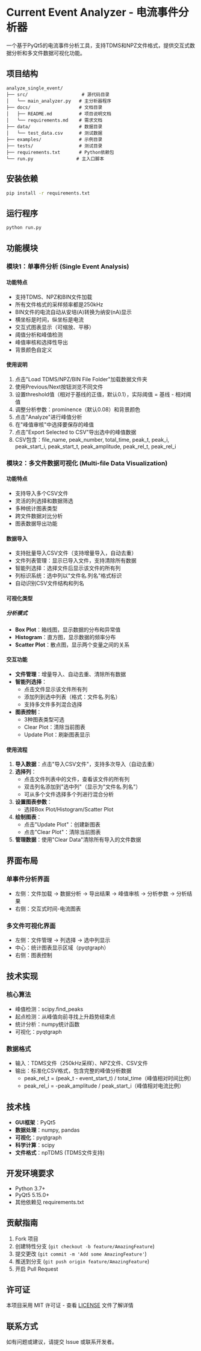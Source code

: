 # Current Event Analyzer - 电流事件分析器

一个基于PyQt5的电流事件分析工具，支持TDMS和NPZ文件格式，提供交互式数据分析和多文件数据可视化功能。

## 项目结构

```
analyze_single_event/
├── src/                    # 源代码目录
│   └── main_analyzer.py   # 主分析器程序
├── docs/                  # 文档目录
│   ├── README.md          # 项目说明文档
│   └── requirements.md    # 需求文档
├── data/                  # 数据目录
│   └── test_data.csv      # 测试数据
├── examples/              # 示例目录
├── tests/                 # 测试目录
├── requirements.txt       # Python依赖包
└── run.py                # 主入口脚本
```

## 安装依赖

```bash
pip install -r requirements.txt
```

## 运行程序

```bash
python run.py
```

## 功能模块

### 模块1：单事件分析 (Single Event Analysis)

#### 功能特点
- 支持TDMS、NPZ和BIN文件加载
- 所有文件格式的采样频率都是250kHz
- BIN文件的电流自动从安培(A)转换为纳安(nA)显示
- 横坐标是时间，纵坐标是电流
- 交互式图表显示（可缩放、平移）
- 阈值分析和峰值检测
- 峰值审核和选择性导出
- 背景颜色自定义

#### 使用说明
1. 点击"Load TDMS/NPZ/BIN File Folder"加载数据文件夹
2. 使用Previous/Next按钮浏览不同文件
3. 设置threshold值（相对于基线的正值，默认0.1），实际阈值 = 基线 - 相对阈值
4. 调整分析参数：prominence（默认0.08）和背景颜色
5. 点击"Analyze"进行峰值分析
6. 在"峰值审核"中选择要保存的峰值
7. 点击"Export Selected to CSV"导出选中的峰值数据
8. CSV包含：file_name, peak_number, total_time, peak_t, peak_i, peak_start_i, peak_start_t, peak_amplitude, peak_rel_t, peak_rel_i

### 模块2：多文件数据可视化 (Multi-file Data Visualization)

#### 功能特点
- 支持导入多个CSV文件
- 灵活的列选择和数据筛选
- 多种统计图表类型
- 跨文件数据对比分析
- 图表数据导出功能

#### 数据导入
- 支持批量导入CSV文件（支持增量导入，自动去重）
- 文件列表管理：显示已导入文件，支持清除所有数据
- 智能列选择：选择文件后显示该文件的所有列
- 列标识系统：选中列以"文件名.列名"格式标识
- 自动识别CSV文件结构和列名

#### 可视化类型

##### 分析模式
- **Box Plot**：箱线图，显示数据的分布和异常值
- **Histogram**：直方图，显示数据的频率分布
- **Scatter Plot**：散点图，显示两个变量之间的关系

#### 交互功能
- **文件管理**：增量导入、自动去重、清除所有数据
- **智能列选择**：
  - 点击文件显示该文件所有列
  - 添加列到选中列表（格式：文件名.列名）
  - 支持多文件多列混合选择
- **图表控制**：
  - 3种图表类型可选
  - Clear Plot：清除当前图表
  - Update Plot：刷新图表显示

#### 使用流程
1. **导入数据**：点击"导入CSV文件"，支持多次导入（自动去重）
2. **选择列**：
   - 点击文件列表中的文件，查看该文件的所有列
   - 双击列名添加到"选中列"（显示为"文件名.列名"）
   - 可从多个文件选择多个列进行混合分析
3. **设置图表参数**：
   - 选择Box Plot/Histogram/Scatter Plot
4. **绘制图表**：
   - 点击"Update Plot"：创建新图表
   - 点击"Clear Plot"：清除当前图表
5. **管理数据**：使用"Clear Data"清除所有导入的文件数据

## 界面布局

### 单事件分析界面
- 左侧：文件加载 → 数据分析 → 导出结果 → 峰值审核 → 分析参数 → 分析结果
- 右侧：交互式时间-电流图表

### 多文件可视化界面
- 左侧：文件管理 → 列选择 → 选中列显示
- 中心：统计图表显示区域（pyqtgraph）
- 右侧：图表控制

## 技术实现

### 核心算法
- 峰值检测：scipy.find_peaks
- 起点检测：从峰值向前寻找上升趋势结束点
- 统计分析：numpy统计函数
- 可视化：pyqtgraph

### 数据格式
- 输入：TDMS文件（250kHz采样）、NPZ文件、CSV文件
- 输出：标准化CSV格式，包含完整的峰值分析数据
  - peak_rel_t = (peak_t - event_start_t) / total_time（峰值相对时间比例）
  - peak_rel_i = -peak_amplitude / peak_start_i（峰值相对电流比例）

## 技术栈

- **GUI框架**：PyQt5
- **数据处理**：numpy, pandas
- **可视化**：pyqtgraph
- **科学计算**：scipy
- **文件格式**：npTDMS (TDMS文件支持)

## 开发环境要求

- Python 3.7+
- PyQt5 5.15.0+
- 其他依赖见 requirements.txt

## 贡献指南

1. Fork 项目
2. 创建特性分支 (`git checkout -b feature/AmazingFeature`)
3. 提交更改 (`git commit -m 'Add some AmazingFeature'`)
4. 推送到分支 (`git push origin feature/AmazingFeature`)
5. 开启 Pull Request

## 许可证

本项目采用 MIT 许可证 - 查看 [LICENSE](LICENSE) 文件了解详情

## 联系方式

如有问题或建议，请提交 Issue 或联系开发者。

